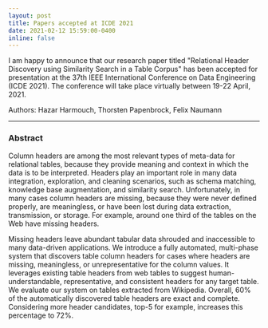 ```yaml
---
layout: post
title: Papers accepted at ICDE 2021
date: 2021-02-12 15:59:00-0400
inline: false
---
```


I am happy to announce that our research paper titled "Relational Header Discovery using Similarity Search in a Table Corpus" has been accepted for presentation at the 37th IEEE International Conference on Data Engineering (ICDE 2021).  The conference will take place virtually between 19-22 April, 2021.

Authors: Hazar Harmouch, Thorsten Papenbrock, Felix Naumann

***

### Abstract
Column headers are among the most relevant types of meta-data for relational tables, because they provide meaning and context in which the data is to be interpreted. Headers play an important role in many data integration, exploration, and cleaning scenarios, such as schema matching, knowledge base augmentation, and similarity search. Unfortunately, in many cases column headers are missing, because they were never defined properly, are meaningless, or have been lost during data extraction, transmission, or storage. For example, around one third of the tables on the Web have missing headers.

Missing headers leave abundant tabular data shrouded and inaccessible to many data-driven applications. We introduce a fully automated, multi-phase system that discovers table column headers for cases where headers are missing, meaningless, or unrepresentative for the column values. It leverages existing table headers from web tables to suggest human-understandable, representative, and consistent headers for any target table. We evaluate our system on tables extracted from Wikipedia. Overall, 60% of the automatically discovered table headers are exact and complete. Considering more header candidates, top-5 for example, increases this percentage to 72%.